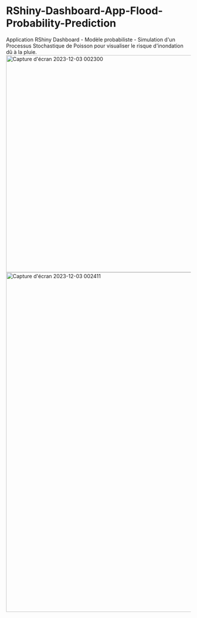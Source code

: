 # RShiny-Dashboard-App-Flood-Probability-Prediction
Application RShiny Dashboard - Modèle probabiliste - Simulation d'un Processus Stochastique de Poisson pour visualiser le risque d'inondation dû à la pluie.
<img width="592" alt="Capture d'écran 2023-12-03 002300" src="https://github.com/DidiKongData/RShiny-Dashboard-App-Flood-Probability-Prediction/assets/147708254/cfa825ad-fef3-4a5c-8f10-98f9f62b7820">
<img width="926" alt="Capture d'écran 2023-12-03 002411" src="https://github.com/DidiKongData/RShiny-Dashboard-App-Flood-Probability-Prediction/assets/147708254/30212b09-3b2a-41f0-a5d2-b96cb42a2a42">

